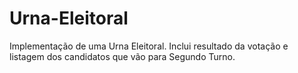# Urna-Eleitoral
Implementação de uma Urna Eleitoral. Inclui resultado da votação e listagem dos candidatos que vão para Segundo Turno.
